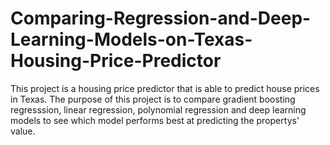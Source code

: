 # Comparing-Regression-and-Deep-Learning-Models-on-Texas-Housing-Price-Predictor
This project is a housing price predictor that is able to predict house prices in Texas. The purpose of this project is to compare gradient boosting regresssion, linear regression, polynomial regression and deep learning models to see which model performs best at predicting the propertys' value.
